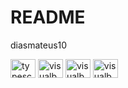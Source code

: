 # README
diasmateus10

<div>
    
<img align="center" alt="typescript" height="30" width="40" src="https://cdn.jsdelivr.net/gh/devicons/devicon@latest/icons/python/python-original.svg" />  
<img align="center" alt="visualbasic" height="30" width="40" src="https://cdn.jsdelivr.net/gh/devicons/devicon@latest/icons/visualbasic/visualbasic-original.svg" />
<img align="center" alt="visualbasic" height="30" width="40" src="https://cdn.jsdelivr.net/gh/devicons/devicon@latest/icons/microsoftsqlserver/microsoftsqlserver-original.svg" />
<img align="center" alt="visualbasic" height="30" width="40" src="https://cdn.jsdelivr.net/gh/devicons/devicon@latest/icons/mongodb/mongodb-original.svg" />
</div>
         
